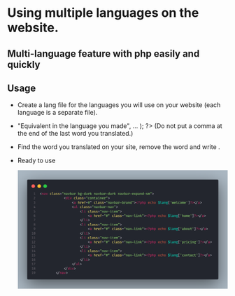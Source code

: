# Using multiple languages on the website.

## Multi-language feature with php easily and quickly

## Usage

- Create a lang file for the languages you will use on your website (each language is a separate file).
- <?php $lang = array ("variable" => "Equivalent in the language you made", ... ); ?> (Do not put a comma at the end of the last word you translated.)
- Find the word you translated on your site, remove the word and write <?php echo $lang['variable']?>.
- Ready to use


    
    ![alt text](assets/images/code.png)
    
